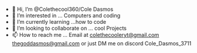- 👋 Hi, I’m @Colethecool360/Cole Dasmos
- 👀 I’m interested in ... Computers and coding
- 🌱 I’m currently learning ...how to code
- 💞️ I’m looking to collaborate on ... cool Projects
- 📫 How to reach me ... Email at colethecooleryt@gmail.com thegoddasmos@gmail.com or just DM me on discord Cole_Dasmos_3711

<!---
Colethecool360/Colethecool360 is a ✨ special ✨ repository because its `README.md` (this file) appears on your GitHub profile.
You can click the Preview link to take a look at your changes.
--->
